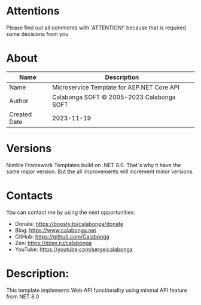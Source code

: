 ﻿# Attentions

Please find out all comments with 'ATTENTION!' because that is required some decisions from you

# About

| Name         | Description                                |
| ------------ | ------------------------------------------ |
| Name         | Microservice Template for ASP.NET Core API |
| Author       | Calabonga SOFT © 2005-2023 Calabonga SOFT  |
| Created Date | 2023-11-19                                 |

# Versions

Nimble Framework Templates build on .NET 8.0. That`s why it have the same major version. But the all improvements will increment minor versions. 

# Contacts

You can contact me by using the next opportunities:

* Donate: https://boosty.to/calabonga/donate
* Blog: https://www.calabonga.net
* GitHub: https://github.com/Calabonga
* Zen: https://dzen.ru/calabonga
* YouTube: https://youtube.com/sergeicalabonga

# Description:

This template implements Web API functionality using minmal API feature from NET 8.0